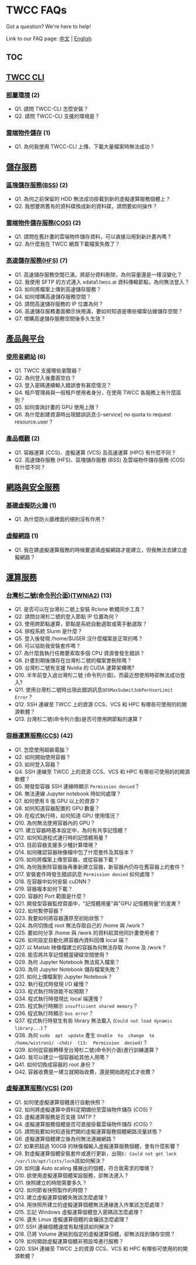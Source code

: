 # TWCC FAQs

Got a question? We're here to help!

Link to our FAQ page: 
[中文](https://man.twcc.ai/@twccdocs/faq-zh) | [English](https://man.twcc.ai/@twccdocs/faq-en)

## TOC

## [TWCC CLI](TWCC%20CLI)
### [部屬環境](TWCC%20CLI/部屬環境.md) (2) 
- Q1. 請問 TWCC-CLI 怎麼安裝？
- Q2. 請問 TWCC-CLI 支援的環境是？
### [雲端物件儲存](TWCC%20CLI/雲端物件儲存.md) (1) 
- Q1. 為何我使用 TWCC-CLI 上傳、下載大量檔案時無法成功？
## [儲存服務](儲存服務)
### [區塊儲存服務(BSS)](儲存服務/區塊儲存服務(BSS).md) (2) 
- Q1. 為何之前保留的 HDD 無法成功掛載到新的虛擬運算服務個體上？
- Q2. 我想要將舊有的資料碟換成新的資料碟，請問要如何操作？
### [雲端物件儲存服務(COS)](儲存服務/雲端物件儲存服務(COS).md) (2) 
- Q1. 請問在舊計畫的雲端物件儲存資料，可以直接沿用到新計畫內嗎？
- Q2. 為什麼我在 TWCC 網頁下載檔案失敗了？
### [高速儲存服務(HFS)](儲存服務/高速儲存服務(HFS).md) (7) 
- Q1. 高速儲存服務空間已滿，將部分資料刪除，為何容量還是一樣沒變化？
- Q2. 我使用 SFTP 的方式連入 xdata1.twcc.ai 資料傳輸節點，為何無法登入？
- Q3. 如何將檔案上傳到高速儲存服務？
- Q4. 如何增購高速儲存服務空間？
- Q5. 請問高速儲存服務的 IP 位置為何？
- Q6. 高速儲存服務畫面顯示快用滿，要如何知道是哪些檔案佔據儲存空間？
- Q7. 增購高速儲存服務空間後多久生效？
## [產品與平台](產品與平台)
### [使用者網站](產品與平台/使用者網站.md) (6) 
- Q1. TWCC 支援哪些瀏覽器？
- Q2. 為何登入後畫面空白？
- Q3. 登入密碼連續輸入錯誤會有甚麼情況？
- Q4. 租戶管理員與一般租戶使用者身分，在使用 TWCC 各服務上有什麼區別？
- Q5. 如何查詢計畫的 GPU 使用上限？
- Q6. 為什麼創建資源時出現錯誤訊息:[i-service] no quota to request resource.user？
### [產品概觀](產品與平台/產品概觀.md) (2) 
- Q1. 容器運算 (CCS)、虛擬運算 (VCS) 及高速運算 (HPC) 有什麼不同？
- Q2. 高速儲存服務 (HFS)、區塊儲存服務 (BSS) 及雲端物件儲存服務 (COS) 有什麼不同？
## [網路與安全服務](網路與安全服務)
### [基礎虛擬防火牆](網路與安全服務/基礎虛擬防火牆.md) (1) 
- Q1. 為什麼防火牆裡面的規則沒有作用？
### [虛擬網路](網路與安全服務/虛擬網路.md) (1) 
- Q1. 我在建虛擬運算服務的時候要選填虛擬網路才能建立，但我無法去建立虛擬網路？
## [運算服務](運算服務)
### [台灣杉二號(命令列介面)(TWNIA2)](運算服務/台灣杉二號(命令列介面)(TWNIA2).md) (13) 
- Q1. 是否可以在台灣衫二號上安裝 Rclone 軟體同步工具？
- Q2. 請問台灣杉二號的登入節點 IP 位置為何？
- Q3. 使用跨節點運算，節點是系統自動選取或需手動選取？
- Q4. 排程系統 Slurm 是什麼？
- Q5. 登入後發現 /home/$USER 沒什麼檔案是正常的嗎？
- Q6. 可以協助我安裝套件嗎？
- Q7. 為什麼我執行任務要索取多個 CPU 資源會發生錯誤？
- Q8. 計畫到期後儲存在台灣杉二號的檔案會刪除嗎？
- Q9. 台灣杉二號有支援 Nvidia 的 CUDA 運算架構嗎?
- Q10. 半年前登入過台灣杉二號 (命令列介面)，而最近想使用時卻無法成功登入?
- Q11. 使用台灣杉二號時出現此錯誤訊息`QOSMaxSubmitJobPerUserLimit Error`？
- Q12. SSH 連線至 TWCC 上的資源 CCS、VCS 和 HPC 有哪些可使用的的開源軟體？
- Q13. 台灣杉二號(命令列介面)是否可使用跨節點的運算？
### [容器運算服務(CCS)](運算服務/容器運算服務(CCS).md) (42) 
- Q1. 怎麼使用超級電腦？
- Q2. 如何開始使用容器？
- Q3. 如何登入容器？
- Q4. SSH 連線至 TWCC 上的資源 CCS、VCS 和 HPC 有哪些可使用的的開源軟體？
- Q5. 開發型容器 SSH 連線時顯示 `Permission denied`？
- Q6. 無法連線 Jupyter notebook 時如何處理？
- Q7. 如何使用 8 張 GPU 以上的資源？
- Q8. 如何知道容器配置的 GPU 數量？
- Q9. 在程式執行時，如何知道 GPU 使用情況？
- Q10. 為何無法使用容器內的 GPU？
- Q11. 建立容器時基本設定中，為何有共享記憶體？
- Q12. 如何知道程式運行時的記憶體用量？
- Q13. 目前容器支援多少種計算環境？
- Q14. 如何確認容器映像檔中包了什麼套件及其版本？
- Q15. 如何將檔案上傳至容器，或從容器下載？
- Q16. 為何我刪除容器後再重新建立容器，新容器內仍存在舊容器上的套件？
- Q17. 安裝套件時發生錯誤訊息 `Permission denied` 如何處理？
- Q18. 在容器中如何安裝 cuDNN？
- Q19. 容器複本如何下載？
- Q20. 容器的 Port 範圍是什麼？
- Q21. 開發型容器監控頁面中，"記憶體用量"與"GPU 記憶體用量"的差異？
- Q22. 如何暫停容器？
- Q23. 我要如何將容器還原至初始狀態？
- Q24. 為何切換成 root 無法存取自己的 /home 與 /work？
- Q25. 要如何分享 /home 與 /work 的資料給其他同計畫使用者？
- Q26. 如何設定自動化將容器內資料回傳 local 端？
- Q27. 以 Matlab 映像檔建立的容器為何無法存取 /home 及 /work？
- Q28. 能否將共享記憶體當硬碟空間使用？
- Q29. 為何 Jupyter Notebook 無法寫入檔案？
- Q30. 為何 Jupyter Notebook 儲存檔案失敗？
- Q31. 如何上傳檔案到 Jupyter Notebook？
- Q32. 執行程式時發現 I/O 緩慢？
- Q33. 程式執行時效能不如預期？
- Q34. 程式執行時發現比 local 端還慢？
- Q35. 程式執行時顯示 `insufficient shared memory`？
- Q36. 程式執行時顯示 `bus error`？
- Q37. 程式執行時發生有些 library 無法載入 (`Could not load dynamic library...`)？
- Q38. 為何 `sudo  apt  update` 產生 `Unable  to  change  to  /home/wistron1/ -chdir  (13:  Permission  denied)`？
- Q39. 如何從容器轉移至台灣杉二號(命令列介面)進行訓練運算？
- Q40. 我可以建立一個容器給其他人用嗎？
- Q41. 如何切換成容器的 root 身份？
- Q42. 容器收費是一建立就開始收費，還是開始跑程式才收費？
### [虛擬運算服務(VCS)](運算服務/虛擬運算服務(VCS).md) (20) 
- Q1. 如何使虛擬運算個體進行自動快照？
- Q2. 如何將虛擬運算中資料定期備份至雲端物件儲存 (COS)？
- Q3. 虛擬運算服務是否支援 SMTP？
- Q4. 虛擬運算服務個體是否可直接掛載雲端物件儲存 (COS)？
- Q5. 請問我要如何知道我們開的虛擬運算服務個體網路流量狀態？
- Q6. 虛擬運算個體建立後為何無法連線網路？
- Q7. 如果把超過 100GB 的映像檔輸入虛擬運算服務個體，會有什麼影響？
- Q8. 對虛擬運算個體安裝套件或進行更新，出現`E: Could not get lock /var/lib/apt/lists/lock`該如何解決？
- Q9. 如何讓 Auto scaling 擴展出的個體，符合我需求的環境？
- Q10. 欲使用虛擬運算個體架設服務，卻無法連入？
- Q11. 快照建立的時間需要多久？
- Q12. 如何節省快照製作的時間？
- Q13. 建立虛擬運算個體失敗該怎麼處理？
- Q14. 用快照所建立的虛擬運算個體無法連線進入作業該怎麼處理？
- Q15. 忘記 Windows 虛擬運算個體登入密碼該怎麼處理？
- Q16. 遺失 Linux 虛擬運算個體的金鑰該怎麼處理？
- Q17. SSH 連線個體速度有點慢該如何解決？
- Q18. 已將 Volume 連結到指定的虛擬運算個體，卻無法找到儲存空間？
- Q19. 如何開啟虛擬運算個體非預設埠進行服務？
- Q20. SSH 連線至 TWCC 上的資源 CCS、VCS 和 HPC 有哪些可使用的的開源軟體？
